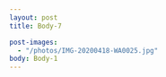 ```yaml
---
layout: post
title: Body-7

post-images:
  - "/photos/IMG-20200418-WA0025.jpg"
body: Body-1
---
```

